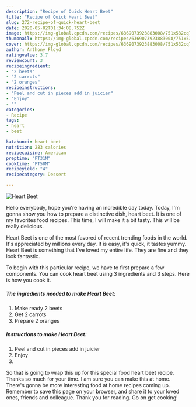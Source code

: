 ```yaml
---
description: "Recipe of Quick Heart Beet"
title: "Recipe of Quick Heart Beet"
slug: 272-recipe-of-quick-heart-beet
date: 2020-05-02T01:34:08.752Z
image: https://img-global.cpcdn.com/recipes/6369073923883008/751x532cq70/heart-beet-recipe-main-photo.jpg
thumbnail: https://img-global.cpcdn.com/recipes/6369073923883008/751x532cq70/heart-beet-recipe-main-photo.jpg
cover: https://img-global.cpcdn.com/recipes/6369073923883008/751x532cq70/heart-beet-recipe-main-photo.jpg
author: Anthony Floyd
ratingvalue: 3.7
reviewcount: 3
recipeingredient:
- "2 beets"
- "2 carrots"
- "2 oranges"
recipeinstructions:
- "Peel and cut in pieces add in juicier"
- "Enjoy"
- ""
categories:
- Recipe
tags:
- heart
- beet

katakunci: heart beet 
nutrition: 283 calories
recipecuisine: American
preptime: "PT31M"
cooktime: "PT50M"
recipeyield: "4"
recipecategory: Dessert

---
```



![Heart Beet](https://img-global.cpcdn.com/recipes/6369073923883008/751x532cq70/heart-beet-recipe-main-photo.jpg)

Hello everybody, hope you're having an incredible day today. Today, I'm gonna show you how to prepare a distinctive dish, heart beet. It is one of my favorites food recipes. This time, I will make it a bit tasty. This will be really delicious.



Heart Beet is one of the most favored of recent trending foods in the world. It's appreciated by millions every day. It is easy, it's quick, it tastes yummy. Heart Beet is something that I've loved my entire life. They are fine and they look fantastic.


To begin with this particular recipe, we have to first prepare a few components. You can cook heart beet using 3 ingredients and 3 steps. Here is how you cook it.

<!--inarticleads1-->

##### The ingredients needed to make Heart Beet:

1. Make ready 2 beets
1. Get 2 carrots
1. Prepare 2 oranges




<!--inarticleads2-->

##### Instructions to make Heart Beet:

1. Peel and cut in pieces add in juicier
1. Enjoy
1. 




So that is going to wrap this up for this special food heart beet recipe. Thanks so much for your time. I am sure you can make this at home. There's gonna be more interesting food at home recipes coming up. Remember to save this page on your browser, and share it to your loved ones, friends and colleague. Thank you for reading. Go on get cooking!
